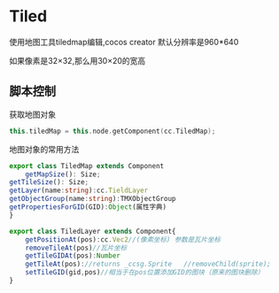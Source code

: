 # Tiled

使用地图工具tiledmap编辑,cocos creator 默认分辨率是960*640

如果像素是32×32,那么用30×20的宽高

## 脚本控制

获取地图对象

```cpp
this.tiledMap = this.node.getComponent(cc.TiledMap);
```

地图对象的常用方法

```typescript
export class TiledMap extends Component
    getMapSize(): Size;		
getTileSize(): Size;		
getLayer(name:string):cc.TieldLayer
getObjectGroup(name:string):TMXObjectGroup
getPropertiesForGID(GID):Object(属性字典)
}

export class TiledLayer extends Component{
    getPositionAt(pos):cc.Vec2//(像素坐标) 参数是瓦片坐标
    removeTileAt(pos)//瓦片坐标
    getTileGIDAt(pos):Number
    getTileAt(pos)://returns _ccsg.Sprite   //removeChild(sprite);
    setTileGID(gid,pos)//相当于在pos位置添加GID的图块（原来的图块删除）
}
```


